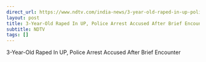 ```yaml
---
direct_url: https://www.ndtv.com/india-news/3-year-old-raped-in-up-police-arrest-accused-after-brief-encounter-8584525#publisher=newsstand
layout: post
title: 3-Year-Old Raped In UP, Police Arrest Accused After Brief Encounter
subtitle: NDTV
tags: []
---
```


3-Year-Old Raped In UP, Police Arrest Accused After Brief Encounter
